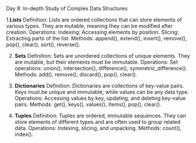 Day 8: In-depth Study of Complex Data Structures

1.**Lists**
Definition: Lists are ordered collections that can store elements of various types. They are mutable, meaning they can be modified after creation.
Operations:
Indexing: Accessing elements by position.
Slicing: Extracting parts of the list.
Methods: append(), extend(), insert(), remove(), pop(), clear(), sort(), reverse().
 
2. **Sets**
Definition: Sets are unordered collections of unique elements. They are mutable, but their elements must be immutable.
Operations:
Set operations: union(), intersection(), difference(), symmetric_difference().
Methods: add(), remove(), discard(), pop(), clear().
 
3. **Dictionaries**
Definition: Dictionaries are collections of key-value pairs. Keys must be unique and immutable, while values can be any data type.
Operations:
Accessing values by key, updating, and deleting key-value pairs.
Methods: get(), keys(), values(), items(), pop(), clear().
 
4. **Tuples**
Definition: Tuples are ordered, immutable sequences. They can store elements of different types and are often used to group related data.
Operations:
Indexing, slicing, and unpacking.
Methods: count(), index().
 

